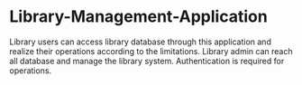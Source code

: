 # Library-Management-Application

Library users can access library database through this application and 
realize their operations according to the limitations. Library admin can 
reach all database and manage the library system. Authentication is 
required for operations.
